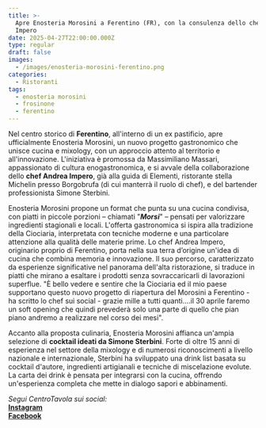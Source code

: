 ```yaml
---
title: >-
  Apre Enosteria Morosini a Ferentino (FR), con la consulenza dello chef Andrea
  Impero
date: 2025-04-27T22:00:00.000Z
type: regular
draft: false
images:
  - /images/enosteria-morosini-ferentino.png
categories:
  - Ristoranti
tags:
  - enosteria morosini
  - frosinone
  - ferentino
---
```


Nel centro storico di **Ferentino**, all'interno di un ex pastificio, apre ufficialmente Enosteria Morosini, un nuovo progetto gastronomico che unisce cucina e mixology, con un approccio attento al territorio e all'innovazione. L'iniziativa è promossa da Massimiliano Massari, appassionato di cultura enogastronomica, e si avvale della collaborazione dello **chef Andrea Impero**, già alla guida di Elementi, ristorante stella Michelin presso Borgobrufa (di cui manterrà il ruolo di chef), e del bartender professionista Simone Sterbini.

Enosteria Morosini propone un format che punta su una cucina condivisa, con piatti in piccole porzioni – chiamati "***Morsi***" – pensati per valorizzare ingredienti stagionali e locali. L'offerta gastronomica si ispira alla tradizione della Ciociaria, interpretata con tecniche moderne e una particolare attenzione alla qualità delle materie prime. Lo chef Andrea Impero, originario proprio di Ferentino, porta nella sua terra d’origine un'idea di cucina che combina memoria e innovazione. Il suo percorso, caratterizzato da esperienze significative nel panorama dell'alta ristorazione, si traduce in piatti che mirano a esaltare i prodotti senza sovraccaricarli di lavorazioni superflue. "È bello vedere e sentire che la Ciociaria ed il mio paese supportano questo nuovo progetto di riapertura del Morosini a Ferentino - ha scritto lo chef sui social - grazie mille a tutti quanti….il 30 aprile faremo un soft opening che quindi prevederà solo una parte di quello che pian piano andremo a realizzare nel corso dei mesi".

Accanto alla proposta culinaria, Enosteria Morosini affianca un'ampia selezione di **cocktail ideati da Simone Sterbini**. Forte di oltre 15 anni di esperienza nel settore della mixology e di numerosi riconoscimenti a livello nazionale e internazionale, Sterbini ha sviluppato una drink list basata su cocktail d'autore, ingredienti artigianali e tecniche di miscelazione evolute. La carta dei drink è pensata per integrarsi con la cucina, offrendo un'esperienza completa che mette in dialogo sapori e abbinamenti.

*Segui CentroTavola sui social:*\
**[Instagram](https://www.instagram.com/centrotavolafood/)**\
**[Facebook](https://www.facebook.com/profile.php?id=61573747383646)**
